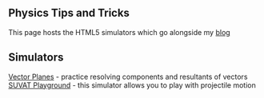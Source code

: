 ## Physics Tips and Tricks

This page hosts the HTML5 simulators which go alongside my [blog](https://physicstipsandtricks.wordpress.com) 

## Simulators

[Vector Planes](https://physicstipsandtricks.github.io/VECTOR/VECTOR.html) - practice resolving components and resultants of vectors
[SUVAT Playground](https://physicstipsandtricks.github.io/SUVAT/SUVAT.html) - this simulator allows you to play with projectile motion
